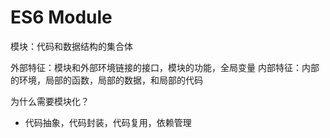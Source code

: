 # ES6 Module

模块：代码和数据结构的集合体

外部特征：模块和外部环境链接的接口，模块的功能，全局变量
内部特征：内部的环境，局部的函数，局部的数据，和局部的代码

为什么需要模块化？

- 代码抽象，代码封装，代码复用，依赖管理
